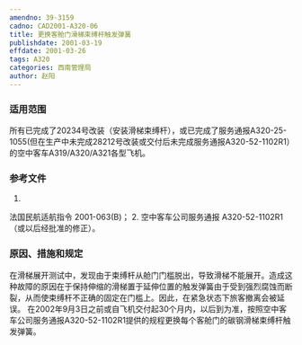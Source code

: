 ```yaml
---
amendno: 39-3159
cadno: CAD2001-A320-06
title: 更换客舱门滑梯束缚杆触发弹簧
publishdate: 2001-03-19
effdate: 2001-03-26
tags: A320
categories: 西南管理局
author: 赵阳
---
```


### 适用范围 
所有已完成了20234号改装（安装滑梯束缚杆），或已完成了服务通报A320-25-1055(但在生产中未完成28212号改装或交付后未完成服务通报A320-52-1102R1）的空中客车A319/A320/A321各型飞机。

### 参考文件
1.
法国民航适航指令 2001-063(B)； 
2.
空中客车公司服务通报 A320-52-1102R1（或以后经批准的修正）。


### 原因、措施和规定 
在滑梯展开测试中，发现由于束缚杆从舱门门槛脱出，导致滑梯不能展开。造成这种故障的原因在于保持伸缩的滑梯置于延伸位置的触发弹簧由于受到强烈腐蚀而断裂，从而使束缚杆不正确的固定在门槛上。因此，在紧急状态下旅客撤离会被延误。 
在2002年9月3日之前或自飞机交付起30个月内，以后到为准，按照空中客车公司服务通报A320-52-1102R1提供的规程更换每个客舱门的碳钢滑梯束缚杆触发弹簧。
